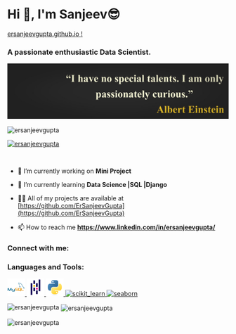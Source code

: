 <h1>Hi 👋, I'm Sanjeev😎</h1>
<p><a href="https://ersanjeevgupta.github.io/">ersanjeevgupta.github.io !</a></p>
<h3> A passionate enthusiastic Data Scientist.</h3>

<img src="https://github.com/ErSanjeevGupta/Practice__Test/blob/main/1647784394050.jpg">

<p align="left"> <img src="https://komarev.com/ghpvc/?username=ersanjeevgupta&label=Profile%20views&color=0e75b6&style=flat" alt="ersanjeevgupta" /> </p>

<p align="left"> <a href="https://github.com/ryo-ma/github-profile-trophy"><img src="https://github-profile-trophy.vercel.app/?username=ersanjeevgupta" alt="ersanjeevgupta" /></a> </p>

<p align="left"> <a href="https://twitter.com/" target="blank"><img src="https://img.shields.io/twitter/follow/?logo=twitter&style=for-the-badge" alt="" /></a> </p>

- 🔭 I’m currently working on **Mini Project**

- 🌱 I’m currently learning **Data Science |SQL |Django**

- 👨‍💻 All of my projects are available at [https://github.com/ErSanjeevGupta](https://github.com/ErSanjeevGupta)

- 📫 How to reach me **https://www.linkedin.com/in/ersanjeevgupta/**

<h3 align="left">Connect with me:</h3>
<p align="left">
</p>

<h3 align="left">Languages and Tools:</h3>
<p align="left"> <a href="https://www.mysql.com/" target="_blank" rel="noreferrer"> <img src="https://raw.githubusercontent.com/devicons/devicon/master/icons/mysql/mysql-original-wordmark.svg" alt="mysql" width="40" height="40"/> </a> <a href="https://pandas.pydata.org/" target="_blank" rel="noreferrer"> <img src="https://raw.githubusercontent.com/devicons/devicon/2ae2a900d2f041da66e950e4d48052658d850630/icons/pandas/pandas-original.svg" alt="pandas" width="40" height="40"/> </a> <a href="https://www.python.org" target="_blank" rel="noreferrer"> <img src="https://raw.githubusercontent.com/devicons/devicon/master/icons/python/python-original.svg" alt="python" width="40" height="40"/> </a> <a href="https://scikit-learn.org/" target="_blank" rel="noreferrer"> <img src="https://upload.wikimedia.org/wikipedia/commons/0/05/Scikit_learn_logo_small.svg" alt="scikit_learn" width="40" height="40"/> </a> <a href="https://seaborn.pydata.org/" target="_blank" rel="noreferrer"> <img src="https://seaborn.pydata.org/_images/logo-mark-lightbg.svg" alt="seaborn" width="40" height="40"/> </a> </p>

<p><img align="left" src="https://github-readme-stats.vercel.app/api/top-langs?username=ersanjeevgupta&show_icons=true&locale=en&layout=compact" alt="ersanjeevgupta" /></p>

<p>&nbsp;<img align="center" src="https://github-readme-stats.vercel.app/api?username=ersanjeevgupta&show_icons=true&locale=en" alt="ersanjeevgupta" /></p>

<p><img align="center" src="https://github-readme-streak-stats.herokuapp.com/?user=ersanjeevgupta&" alt="ersanjeevgupta" /></p>

